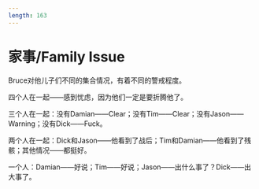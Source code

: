```yaml
---
length: 163
---
```


# 家事/Family Issue

Bruce对他儿子们不同的集合情况，有着不同的警戒程度。

四个人在一起——感到忧虑，因为他们一定是要折腾他了。

三个人在一起：没有Damian——Clear；没有Tim——Clear；没有Jason——Warning；没有Dick——Fuck。

两个人在一起：Dick和Jason——他看到了战后；Tim和Damian——他看到了残骸；其他情况——都挺好。

一个人：Damian——好说；Tim——好说；Jason——出什么事了？Dick——出大事了。

